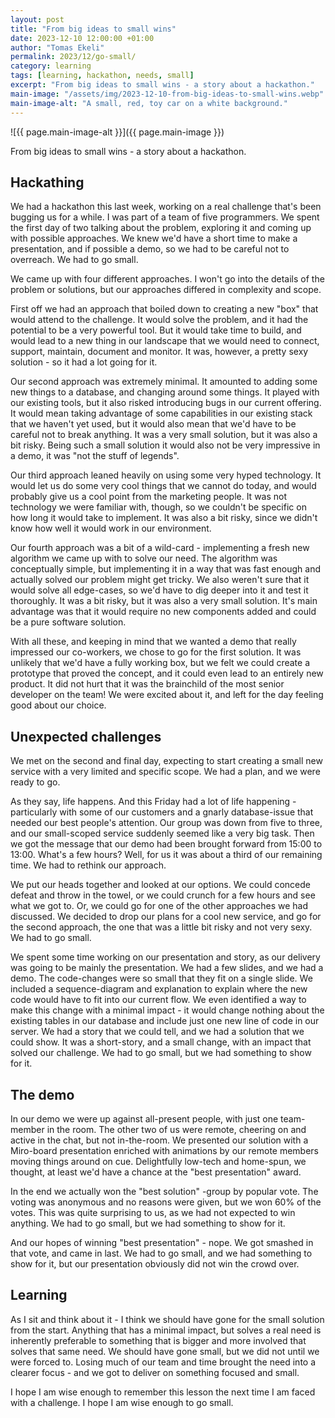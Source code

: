 ```yaml
---
layout: post
title: "From big ideas to small wins"
date: 2023-12-10 12:00:00 +01:00
author: "Tomas Ekeli"
permalink: 2023/12/go-small/
category: learning
tags: [learning, hackathon, needs, small]
excerpt: "From big ideas to small wins - a story about a hackathon."
main-image: "/assets/img/2023-12-10-from-big-ideas-to-small-wins.webp"
main-image-alt: "A small, red, toy car on a white background."
---
```


![{{ page.main-image-alt }}]({{ page.main-image }})

From big ideas to small wins - a story about a hackathon.

## Hackathing

We had a hackathon this last week, working on a real challenge that's been bugging us for a while. I was part of a team of five programmers. We spent the first day of two talking about the problem, exploring it and coming up with possible approaches. We knew we'd have a short time to make a presentation, and if possible a demo, so we had to be careful not to overreach. We had to go small.

We came up with four different approaches. I won't go into the details of the problem or solutions, but our approaches differed in complexity and scope.

First off we had an approach that boiled down to creating a new "box" that would attend to the challenge. It would solve the problem, and it had the potential to be a very powerful tool. But it would take time to build, and would lead to a new thing in our landscape that we would need to connect, support, maintain, document and monitor. It was, however, a pretty sexy solution - so it had a lot going for it.

Our second approach was extremely minimal. It amounted to adding some new things to a database, and changing around some things. It played with our existing tools, but it also risked introducing bugs in our current offering. It would mean taking advantage of some capabilities in our existing stack that we haven't yet used, but it would also mean that we'd have to be careful not to break anything. It was a very small solution, but it was also a bit risky. Being such a small solution it would also not be very impressive in a demo, it was "not the stuff of legends".

Our third approach leaned heavily on using some very hyped technology. It would let us do some very cool things that we cannot do today, and would probably give us a cool point from the marketing people. It was not technology we were familiar with, though, so we couldn't be specific on how long it would take to implement. It was also a bit risky, since we didn't know how well it would work in our environment.

Our fourth approach was a bit of a wild-card - implementing a fresh new algorithm we came up with to solve our need. The algorithm was conceptually simple, but implementing it in a way that was fast enough and actually solved our problem might get tricky. We also weren't sure that it would solve all edge-cases, so we'd have to dig deeper into it and test it thoroughly. It was a bit risky, but it was also a very small solution. It's main advantage was that it would require no new components added and could be a pure software solution.

With all these, and keeping in mind that we wanted a demo that really impressed our co-workers, we chose to go for the first solution. It was unlikely that we'd have a fully working box, but we felt we could create a prototype that proved the concept, and it could even lead to an entirely new product. It did not hurt that it was the brainchild of the most senior developer on the team! We were excited about it, and left for the day feeling good about our choice.

## Unexpected challenges

We met on the second and final day, expecting to start creating a small new service with a very limited and specific scope. We had a plan, and we were ready to go.

As they say, life happens. And this Friday had a lot of life happening - particularly with some of our customers and a gnarly database-issue that needed our best people's attention. Our group was down from five to three, and our small-scoped service suddenly seemed like a very big task. Then we got the message that our demo had been brought forward from 15:00 to 13:00. What's a few hours? Well, for us it was about a third of our remaining time. We had to rethink our approach.

We put our heads together and looked at our options. We could concede defeat and throw in the towel, or we could crunch for a few hours and see what we got to. Or, we could go for one of the other approaches we had discussed. We decided to drop our plans for a cool new service, and go for the second approach, the one that was a little bit risky and not very sexy. We had to go small.

We spent some time working on our presentation and story, as our delivery was going to be mainly the presentation. We had a few slides, and we had a demo. The code-changes were so small that they fit on a single slide. We included a sequence-diagram and explanation to explain where the new code would have to fit into our current flow. We even identified a way to make this change with a minimal impact - it would change nothing about the existing tables in our database and include just one new line of code in our server. We had a story that we could tell, and we had a solution that we could show. It was a short-story, and a small change, with an impact that solved our challenge. We had to go small, but we had something to show for it.

## The demo

In our demo we were up against all-present people, with just one team-member in the room. The other two of us were remote, cheering on and active in the chat, but not in-the-room. We presented our solution with a Miro-board presentation enriched with animations by our remote members moving things around on cue. Delightfully low-tech and home-spun, we thought, at least we'd have a chance at the "best presentation" award.

In the end we actually won the "best solution" -group by popular vote. The voting was anonymous and no reasons were given, but we won 60% of the votes. This was quite surprising to us, as we had not expected to win anything. We had to go small, but we had something to show for it.

And our hopes of winning "best presentation" - nope. We got smashed in that vote, and came in last. We had to go small, and we had something to show for it, but our presentation obviously did not win the crowd over.

## Learning

As I sit and think about it - I think we should have gone for the small solution from the start. Anything that has a minimal impact, but solves a real need is inherently preferable to something that is bigger and more involved that solves that same need. We should have gone small, but we did not until we were forced to. Losing much of our team and time brought the need into a clearer focus - and we got to deliver on something focused and small.

I hope I am wise enough to remember this lesson the next time I am faced with a challenge. I hope I am wise enough to go small.

